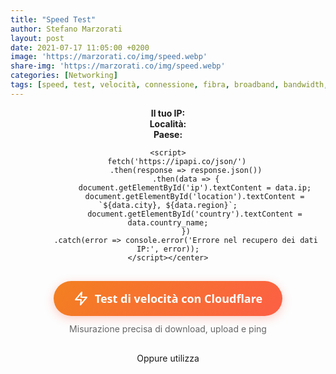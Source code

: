 ```yaml
---
title: "Speed Test"
author: Stefano Marzorati
layout: post
date: 2021-07-17 11:05:00 +0200
image: 'https://marzorati.co/img/speed.webp'
share-img: 'https://marzorati.co/img/speed.webp'
categories: [Networking]
tags: [speed, test, velocità, connessione, fibra, broadband, bandwidth, speedtest, speed test, bandwidth speed test, internet speed test, broadband speed test, internet, network, broadband, latency, ping, throughput, download, upload, connection, dsl, adsl, cable, t1, isp, voip, ip, p address, tcp, mioip, whatismyip]
---
```

<center> <div id="ip-widget">
        <strong>Il tuo IP:</strong> <span id="ip"></span><br>
        <strong>Località:</strong> <span id="location"></span><br>
        <strong>Paese:</strong> <span id="country"></span>
    </div>
    
    <script>
        fetch('https://ipapi.co/json/')
            .then(response => response.json())
            .then(data => {
                document.getElementById('ip').textContent = data.ip;
                document.getElementById('location').textContent = `${data.city}, ${data.region}`;
                document.getElementById('country').textContent = data.country_name;
            })
            .catch(error => console.error('Errore nel recupero dei dati IP:', error));
    </script></center>


<!--cloudflare code start-->
<div style="text-align: center; margin: 30px 0;">
  <a 
    href="https://speed.cloudflare.com" 
    target="_blank"
    style="
      display: inline-flex;
      align-items: center;
      justify-content: center;
      background: linear-gradient(135deg, #F38020 0%, #FC5F45 100%);
      color: white;
      font-family: 'Segoe UI', Roboto, sans-serif;
      font-size: 18px;
      font-weight: 600;
      text-decoration: none;
      padding: 16px 32px;
      border-radius: 50px;
      box-shadow: 0 4px 15px rgba(252, 95, 69, 0.3);
      transition: all 0.3s ease;
      border: none;
      cursor: pointer;
      position: relative;
      overflow: hidden;
    "
    onmouseover="this.style.transform='translateY(-3px)'; this.style.boxShadow='0 7px 20px rgba(252, 95, 69, 0.4)'"
    onmouseout="this.style.transform='translateY(0)'; this.style.boxShadow='0 4px 15px rgba(252, 95, 69, 0.3)'"
  >
    <svg 
      xmlns="http://www.w3.org/2000/svg" 
      width="24" 
      height="24" 
      viewBox="0 0 24 24" 
      fill="none" 
      stroke="currentColor" 
      stroke-width="2" 
      stroke-linecap="round" 
      stroke-linejoin="round"
      style="margin-right: 10px;"
    >
      <path d="M13 2L3 14h9l-1 8 10-12h-9l1-8z"></path>
    </svg>
    Test di velocità con Cloudflare
  </a>
  <p style="margin-top: 12px; color: #666; font-size: 14px;">
    Misurazione precisa di download, upload e ping
  </p>
</div>
<!-- cloudflare code end -->
<center>Oppure utilizza</center>

<!--fast code start-->
<!DOCTYPE html>
<html>
<head>
    <link href="https://fonts.googleapis.com/css2?family=Netflix+Sans:wght@700;900&display=swap" rel="stylesheet">
    <style>
        .fast-btn-container {
            text-align: center;
            margin: 40px 0;
            font-family: 'Netflix Sans', 'Helvetica Neue', Arial, sans-serif;
        }
        
        .fast-btn {
            display: inline-flex;
            align-items: center;
            justify-content: center;
            background: linear-gradient(135deg, #E50914 0%, #B00710 100%);
            color: white;
            font-size: 20px;
            font-weight: 700;
            text-decoration: none;
            padding: 18px 36px;
            border-radius: 8px;
            box-shadow: 0 6px 18px rgba(229, 9, 20, 0.3);
            transition: all 0.4s cubic-bezier(0.25, 0.8, 0.25, 1);
            border: none;
            cursor: pointer;
            position: relative;
            overflow: hidden;
            transform: translateY(0);
            letter-spacing: 0.5px;
        }
        
        .fast-btn:hover {
            transform: translateY(-4px);
            box-shadow: 0 12px 24px rgba(229, 9, 20, 0.4);
        }
        
        .fast-btn:active {
            transform: translateY(1px);
            box-shadow: 0 4px 12px rgba(229, 9, 20, 0.4);
        }
        
        .fast-btn::after {
            content: '';
            position: absolute;
            top: 0;
            left: 0;
            width: 100%;
            height: 100%;
            background: linear-gradient(rgba(255, 255, 255, 0.2), rgba(255, 255, 255, 0));
            opacity: 0;
            transition: opacity 0.4s ease;
        }
        
        .fast-btn:hover::after {
            opacity: 1;
        }
        
        .fast-btn svg {
            margin-right: 12px;
            transition: transform 0.3s ease;
        }
        
        .fast-btn:hover svg {
            transform: scale(1.1);
        }
        
        .fast-subtext {
            margin-top: 16px;
            color: #777;
            font-size: 15px;
            line-height: 1.5;
        }
        
        /* Effetto luce dinamica */
        .fast-btn::before {
            content: '';
            position: absolute;
            top: -50%;
            left: -50%;
            width: 200%;
            height: 200%;
            background: radial-gradient(circle, rgba(255,255,255,0.3) 0%, rgba(255,255,255,0) 70%);
            transform: translate(var(--mouse-x), var(--mouse-y));
            opacity: 0;
            transition: opacity 0.5s;
            pointer-events: none;
        }
        
        .fast-btn:hover::before {
            opacity: 0.6;
        }
    </style>
</head>
<body>
    <div class="fast-btn-container">
        <a href="https://fast.com/it/" target="_blank" class="fast-btn" id="fastButton">
            <svg xmlns="http://www.w3.org/2000/svg" width="28" height="28" viewBox="0 0 24 24" fill="none" stroke="currentColor" stroke-width="2.5" stroke-linecap="round" stroke-linejoin="round">
                <path d="M13 2L3 14h9l-1 8 10-12h-9l1-8z"></path>
            </svg>
            Test di velocità con FAST.COM
        </a>
        <p class="fast-subtext">
            Servizio ufficiale Netflix • Misurazione precisa in 30 secondi
        </p>
    </div>

    <script>
        // Effetto luce che segue il mouse
        const btn = document.getElementById('fastButton');
        btn.addEventListener('mousemove', (e) => {
            const rect = btn.getBoundingClientRect();
            const x = e.clientX - rect.left;
            const y = e.clientY - rect.top;
            btn.style.setProperty('--mouse-x', `${x - rect.width/2}px`);
            btn.style.setProperty('--mouse-y', `${y - rect.height/2}px`);
        });
        
        // Effetto click più pronunciato
        btn.addEventListener('mousedown', () => {
            btn.style.transform = 'translateY(2px)';
            btn.style.boxShadow = '0 3px 9px rgba(229, 9, 20, 0.4)';
        });
        
        btn.addEventListener('mouseup', () => {
            btn.style.transform = 'translateY(-4px)';
            btn.style.boxShadow = '0 12px 24px rgba(229, 9, 20, 0.4)';
        });
    </script>
</body>
</html>

<!--fast code start-->

Se vuoi eseguire uno speed test da command line su Windows, utilizza pure <a href="https://marzorati.co/download/speedtest.exe" target="_blank">questo eseguibile</a> rilasciato da Ookla.